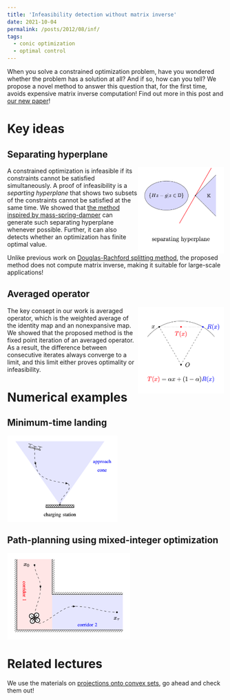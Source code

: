 ```yaml
---
title: 'Infeasibility detection without matrix inverse'
date: 2021-10-04
permalink: /posts/2012/08/inf/
tags:
  - conic optimization
  - optimal control
---
```


When you solve a constrained optimization problem, have you wondered whether the problem has a solution at all? And if so, how can you tell? We propose a novel method to answer this question that, for the first time, avoids expensive matrix inverse computation! Find out more in this post and [our new paper](https://arxiv.org/pdf/2108.10260.pdf)! 

# Key ideas

## Separating hyperplane

<img src="/images/separate.png" width="200" height="200" img align='right'>

A constrained optimization is infeasible if its constraints cannot be satisfied simultaneously. A proof of infeasibility is a <em>separting hyperplane</em> that shows two subsets of the constraints cannot be satisfied at the same time. We showed that [the method inspired by mass-spring-damper](/_posts/2021-10-03-pipg) can generate such separating hyperplane whenever possible. Further, it can also detects whether an optimization has finite optimal value.

Unlike previous work on [Douglas-Rachford splitting method](https://link.springer.com/article/10.1007/s10957-019-01575-y), the proposed method does not compute matrix inverse, making it suitable for large-scale applications!

## Averaged operator

<img src="/images/operator.png" width="200" height="200" img align='right' title="Moreau's decomposition">

The key consept in our work is averaged operator, which is the weighted average of the identity map and an nonexpansive map. We showed that the proposed method is the fixed point iteration of an averaged operator. As a result, the difference between consecutive iterates always converge to a limit, and this limit either proves optimality or infeasibility.

# Numerical examples

## Minimum-time landing
<img src="/images/landing.png" width="256" height="200" img align='middle'>

## Path-planning using mixed-integer optimization

<img src="/images/mixed.png" width="286" height="200" img align='middle'>

# Related lectures

We use the materials on [projections onto convex sets](/_teaching/projection.md), go ahead and check them out! 
